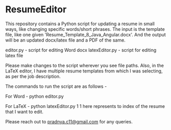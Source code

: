 # ResumeEditor

This repository contains a Python script for updating a resume in small ways, like changing specific words/short phrases. The input is the template file, like one given 'Resume_Template_8_Java_Angular.docx'. And the output will be an updated docx/latex file and a PDF of the same. 

editor.py - script for editing Word docx
latexEditor.py - script for editing latex file

Please make changes to the script wherever you see file paths. Also, in the LaTeX editor, I have multiple resume templates from which I was selecting, as per the job description. 

The commands to run the script are as follows - 

For Word - 
python editor.py

For LaTeX - 
python latexEditor.py 1
1 here represents to index of the resume that I want to edit. 

Please reach out to pradnya.c11@gmail.com for any queries. 


